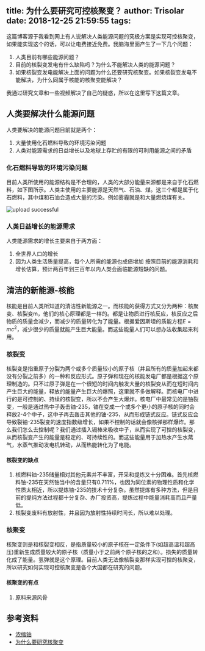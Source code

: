 title: 为什么要研究可控核聚变？
author: Trisolar
date: 2018-12-25 21:59:55
tags:
---
这篇博客源于我看到网上有人说解决人类能源问题的究极方案是实现可控核聚变，如果能实现这个的话，可以让电费接近免费。我脑海里面产生了一下几个问题：
1. 人类目前有哪些能源问题？
1. 目前的核裂变发电有什么缺陷吗？为什么不能解决人类的能源问题？
2. 如果核裂变发电能解决上面的问题为什么还要研究核聚变。如果核裂变发电不能解决，为什么同属于核能的核聚变能解决？

我通过研究文章和一些视频解决了自己的疑惑，所以在这里写下这篇文章。
<!-- more -->

## 人类要解决什么能源问题
人类要解决的能源问题目前就是两个：
1. 大量使用化石燃料导致的环境污染问题
2. 人类对能源需求的日益增长以及地球上存贮的有限的可利用能源之间的矛盾

### 化石燃料导致的环境污染问题
目前人类所使用的能源结构是不合理的，人类的大部分能量来源都是来自于化石燃料，如下图所示。人类主使用的主要能源是天然气、石油、煤。这三个都是属于化石燃料，其中煤和石油会造成大量的污染。例如雾霾就是和大量燃烧煤有关。

![upload successful](/images/pasted-3.png)

### 人类日益增长的能源需求
人类能源需求的增长主要来自于两方面：
1. 全世界人口的增长
2. 因为人类生活质量提高，每个人所需的能源也成倍增加
按照目前的能源消耗和增长估算，预计两百年到三百年以内人类会面临能源短缺的问题。


## 清洁的新能源-核能
核能是目前人类所知道的清洁性新能源之一。而核能的获得方式又分为两种：核聚变、核裂变m，他们的核心原理都是一样的。都是让物质进行核反应，核反应之后物质的质量会减少，而减少的质量转化为了能量。根据爱因斯坦的质能方程$E=mc^2$，减少很少的质量就能产生巨大能量。而这些能量人们可以想办法收集起来利用。

### 核裂变
核裂变是指重原子分裂为两个或多个质量较小的原子核（并且所有的质量加起来都没有分裂之前多）的一种和反应形式。原子弹和现在的核能发电厂都是根据这个原理制造的。只不过原子弹是在一个很短的时间内触发大量的核裂变从而在短时间内产生巨大的能量，释放的能量产生巨大的爆照，这里就不多做解释。而核电厂中进行的是可控制的、持续的核裂变，所以不会产生大爆炸。核电厂中最常见的是铀裂变，一般是通过热中子轰击铀-235，铀在变成一个或多个更小的原子核的同时会释放2-4个中子，这中子再去轰击其他的铀-235，从而形成链式反应。链式反应会导致裂铀-235裂变的速度指数级增长，如果不控制的话就会像核弹那样爆炸。那么我们怎么去控制呢？我们通过插入镉棒来吸收中子，从而实现了可控的核裂变，从而核裂变产生的能量是稳定的、可持续性的。而这些能量用于加热水产生水蒸气，水蒸气推动发电机转动，从而热能转化为了电能。

#### 核裂变的缺点
1. 核燃料铀-235储量相对其他元素并不丰富，开采和提炼又十分困难。首先核燃料铀-235在天然铀当中的含量只有0.711%，也因为同位素的物理性质和化学性质太相近，所以提炼铀-235的技术十分复杂。虽然提炼有多种方法，但是目前的提纯方法过程都十分复杂、办厂投资高，提炼过程中能量消耗高而且产量低。
2. 核裂变废料有放射性，并且因为放射性持续时间长，所以难以处理。

### 核聚变
核聚变则是和核裂变相反，是指质量较小的原子核在一定条件下(如超高温和超高压)重新生成质量较大的原子核（质量小于之前两个原子核的之和）。损失的质量转化成了能量。氢弹就是这个原理。目前人类无法像核裂变那样实现可控的核聚变，所以研究如何实现可控核聚变是各个大国都在研究的问题。

#### 核聚变的有点
1. 原料来源风骨 

## 参考资料
+ [浓缩铀](https://baike.baidu.com/item/%E6%B5%93%E7%BC%A9%E9%93%80)
+ [为什么要研究核聚变](http://www.ipp.cas.cn/kxcb/hjbzs/201210/t20121004_99691.html)